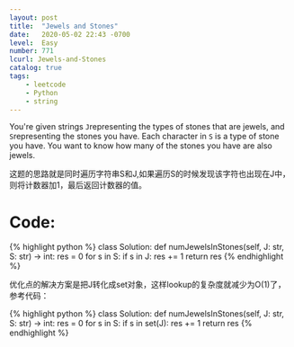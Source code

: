 ```yaml
---
layout: post
title:  "Jewels and Stones"
date:   2020-05-02 22:43 -0700
level:  Easy
number: 771
lcurl: Jewels-and-Stones
catalog: true
tags:
    - leetcode
    - Python
    - string
---
```

You're given strings  `J`representing the types of stones that are jewels, and  `S`representing the stones you have.  Each character in `S` is a type of stone you have.  You want to know how many of the stones you have are also jewels.

这题的思路就是同时遍历字符串S和J,如果遍历S的时候发现该字符也出现在J中，则将计数器加1，最后返回计数器的值。

# **Code**:

{% highlight python %}
class Solution:
    def numJewelsInStones(self, J: str, S: str) -> int:
        res = 0
        for s in S:
            if s in J:
                res += 1
        return res
{% endhighlight %}

优化点的解决方案是把J转化成set对象，这样lookup的复杂度就减少为O(1)了，参考代码：

{% highlight python %}
class Solution:
    def numJewelsInStones(self, J: str, S: str) -> int:
        res = 0
        for s in S:
            if s in set(J):
                res += 1
        return res
{% endhighlight %}